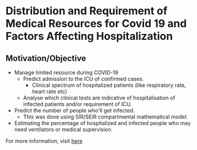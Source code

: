 # Distribution and Requirement of Medical Resources for Covid 19 and Factors Affecting Hospitalization

## Motivation/Objective

- Manage limited resource during COVID-19
  - Predict admission to the ICU of confirmed cases.
    - Clinical spectrum of hospitalized patients (like respiratory rate, heart rate etc)
  - Analyse which clinical tests are indicative of hospitalisation of infected patients and/or requirement of ICU.
- Predict the number of people who'll get infected.
  - This was done using SIR/SEIR compartmental mathematical model.
- Estimating the percentage of hospitalized and infected people who may need ventilators or medical supervision.

For more information, visit [here]()
